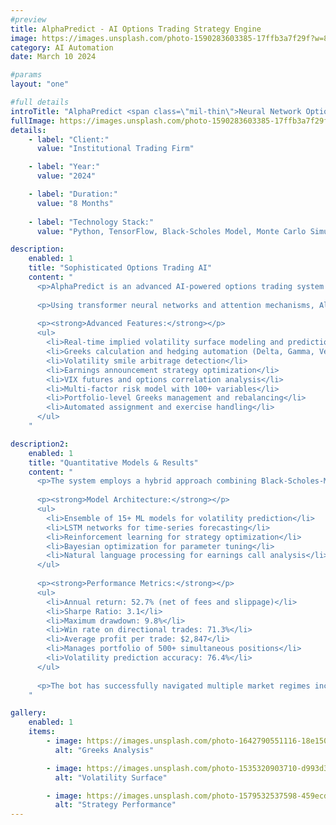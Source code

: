 ```yaml
---
#preview
title: AlphaPredict - AI Options Trading Strategy Engine
image: https://images.unsplash.com/photo-1590283603385-17ffb3a7f29f?w=800&h=600&fit=crop
category: AI Automation
date: March 10 2024

#params
layout: "one"

#full details
introTitle: "AlphaPredict <span class=\"mil-thin\">Neural Network Options Trading</span>"
fullImage: https://images.unsplash.com/photo-1590283603385-17ffb3a7f29f?w=1200&h=800&fit=crop
details:
    - label: "Client:"
      value: "Institutional Trading Firm"

    - label: "Year:"
      value: "2024"

    - label: "Duration:"
      value: "8 Months"
      
    - label: "Technology Stack:"
      value: "Python, TensorFlow, Black-Scholes Model, Monte Carlo Simulation, GPU Computing"

description:
    enabled: 1
    title: "Sophisticated Options Trading AI"
    content: "
      <p>AlphaPredict is an advanced AI-powered options trading system that combines traditional quantitative finance models with cutting-edge deep learning techniques. The system specializes in complex multi-leg options strategies including iron condors, butterflies, straddles, and custom spreads.</p>
      
      <p>Using transformer neural networks and attention mechanisms, AlphaPredict analyzes implied volatility surfaces, Greeks dynamics, and market microstructure to identify mispriced options and optimal entry/exit points.</p>
      
      <p><strong>Advanced Features:</strong></p>
      <ul>
        <li>Real-time implied volatility surface modeling and prediction</li>
        <li>Greeks calculation and hedging automation (Delta, Gamma, Vega, Theta)</li>
        <li>Volatility smile arbitrage detection</li>
        <li>Earnings announcement strategy optimization</li>
        <li>VIX futures and options correlation analysis</li>
        <li>Multi-factor risk model with 100+ variables</li>
        <li>Portfolio-level Greeks management and rebalancing</li>
        <li>Automated assignment and exercise handling</li>
      </ul>
    "

description2:
    enabled: 1
    title: "Quantitative Models & Results"
    content: "
      <p>The system employs a hybrid approach combining Black-Scholes-Merton framework with machine learning corrections for real-world market inefficiencies. Monte Carlo simulations run on GPU clusters to evaluate thousands of scenarios per second.</p>
      
      <p><strong>Model Architecture:</strong></p>
      <ul>
        <li>Ensemble of 15+ ML models for volatility prediction</li>
        <li>LSTM networks for time-series forecasting</li>
        <li>Reinforcement learning for strategy optimization</li>
        <li>Bayesian optimization for parameter tuning</li>
        <li>Natural language processing for earnings call analysis</li>
      </ul>
      
      <p><strong>Performance Metrics:</strong></p>
      <ul>
        <li>Annual return: 52.7% (net of fees and slippage)</li>
        <li>Sharpe Ratio: 3.1</li>
        <li>Maximum drawdown: 9.8%</li>
        <li>Win rate on directional trades: 71.3%</li>
        <li>Average profit per trade: $2,847</li>
        <li>Manages portfolio of 500+ simultaneous positions</li>
        <li>Volatility prediction accuracy: 76.4%</li>
      </ul>
      
      <p>The bot has successfully navigated multiple market regimes including high volatility events, demonstrating robust risk management and adaptive strategy selection.</p>
    "

gallery: 
    enabled: 1
    items:
        - image: https://images.unsplash.com/photo-1642790551116-18e150f248e5?w=800&h=600&fit=crop
          alt: "Greeks Analysis"

        - image: https://images.unsplash.com/photo-1535320903710-d993d3d77d29?w=800&h=600&fit=crop
          alt: "Volatility Surface"

        - image: https://images.unsplash.com/photo-1579532537598-459ecdaf39cc?w=800&h=600&fit=crop
          alt: "Strategy Performance"
---
```


